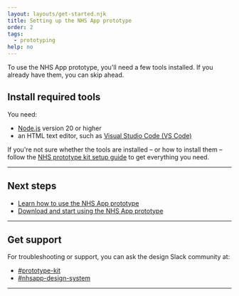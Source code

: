 ```yaml
---
layout: layouts/get-started.njk
title: Setting up the NHS App prototype
order: 2
tags:
  - prototyping
help: no
---
```


To use the NHS App prototype, you'll need a few tools installed. If you already have them, you can skip ahead.

## Install required tools

You need:

- [Node.js](https://nodejs.org/en/download) version 20 or higher
- an HTML text editor, such as [Visual Studio Code (VS Code)](https://code.visualstudio.com/download)

If you're not sure whether the tools are installed – or how to install them – follow the [NHS prototype kit setup guide](https://prototype-kit.service-manual.nhs.uk/install/simple) to get everything you need.

<hr class="nhsuk-section-break nhsuk-section-break--xl nhsuk-section-break--visible app-section-break--width-4">

## Next steps

- [Learn how to use the NHS App prototype](/get-started/nhsapp-prototype-learn/)
- [Download and start using the NHS App prototype](/get-started/nhsapp-prototype/)

<hr class="nhsuk-section-break nhsuk-section-break--xl nhsuk-section-break--visible app-section-break--width-4">

## Get support

For troubleshooting or support, you can ask the design Slack community at:

- [#prototype-kit](https://nhsdigitalcorporate.enterprise.slack.com/archives/C042J3MTJG2)
- [#nhsapp-design-system](https://nhsdigitalcorporate.enterprise.slack.com/archives/C06GY1LRP19)

<hr class="nhsuk-section-break nhsuk-section-break--xl nhsuk-section-break--visible app-section-break--width-4">
